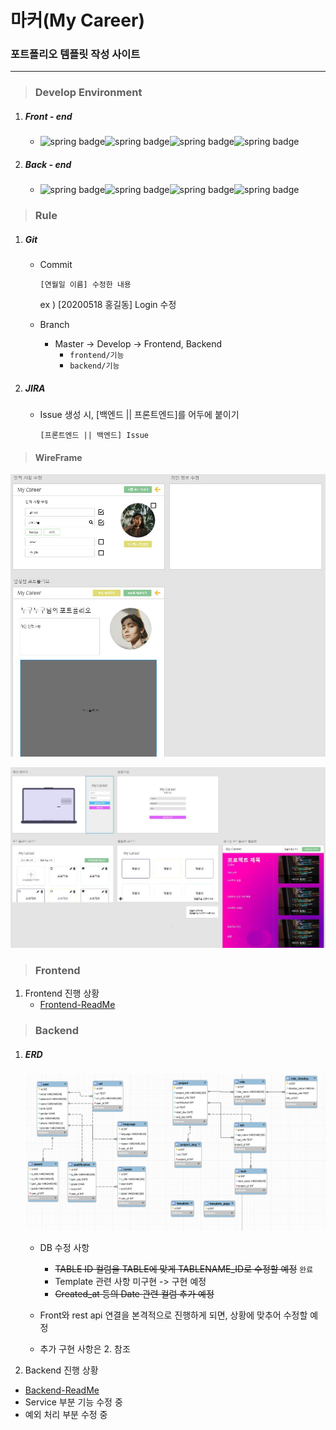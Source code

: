 # 마커(My Career)

### 포트폴리오 템플릿 작성 사이트

---

> ### Develop Environment

1. ##### Front - end

   + ![spring badge](https://img.shields.io/badge/zlib-1.0.5-yellowgreen.svg)![spring badge](https://img.shields.io/badge/react.js-16.13.1-blue.svg)![spring badge](https://img.shields.io/badge/typescript-3.7.2-blueviolet.svg)![spring badge](https://img.shields.io/badge/antd-4.2.4-blue.svg)



2. ##### Back - end

   + ![spring badge](https://img.shields.io/badge/spring-3.9.11.RELEASE-green.svg)![spring badge](https://img.shields.io/badge/mysql-5.7.30-informational)![spring badge](https://img.shields.io/badge/openjdk-1.8-blue.svg)![spring badge](https://img.shields.io/badge/lombok-1.18.12-inactive.svg)

> ### Rule

1. ##### Git

   + Commit

     `[연월일 이름] 수정한 내용`

     ex ) [20200518 홍길동] Login 수정 
     
   + Branch

     + Master -> Develop -> Frontend, Backend
       + `frontend/기능`
       + `backend/기능`

2. ##### JIRA

   + Issue 생성 시, [백엔드 || 프론트엔드]를 어두에 붙이기
   
     `[프론트엔드 || 백엔드] Issue`



> #### WireFrame

![와이어프레임1](Study/img/와이어프레임1.jpg)



![와이어프레임2](Study/img/와이어프레임2.jpg)

> ### Frontend

1. Frontend 진행 상황
    + [Frontend-ReadMe](frontend/README.md)








> ### Backend

1. ##### ERD

   ![image-20200522151703187](Study/img/image-20200522151703187.png)

   + DB 수정 사항

     + ~~TABLE ID 컬럼을 TABLE에 맞게 TABLENAME_ID로 수정할 예정~~ `완료`
     + Template 관련 사항 미구현 -> 구현 예정
     + ~~Created_at 등의 Date 관련 컬럼 추가 예정~~

   + Front와 rest api 연결을 본격적으로 진행하게 되면, 상황에 맞추어 수정할 예정

   + 추가 구현 사항은 2. 참조

     

2.  Backend 진행 상황

   + [Backend-ReadMe](backend/README.md)
   + Service 부분 기능 수정 중
   + 예외 처리 부분 수정 중
